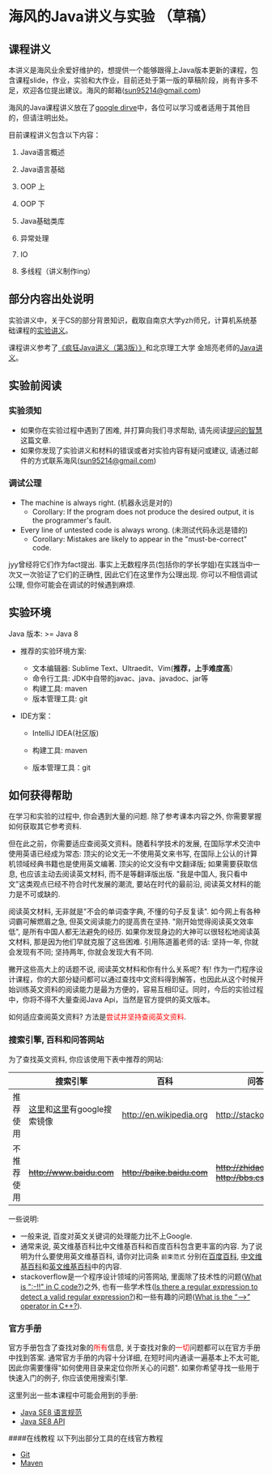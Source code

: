 # 海风的Java讲义与实验 （草稿）
## 课程讲义

本讲义是海风业余爱好维护的，想提供一个能够跟得上Java版本更新的课程，包含课程slide，作业，实验和大作业，目前还处于第一版的草稿阶段，尚有许多不足，欢迎各位提出建议。海风的邮箱(sun95214@gmail.com)

海风的Java课程讲义放在了[google dirve](https://drive.google.com/drive/folders/18eXlMBcnuMLlCEOGTCXqMP3wGGay6ouL?usp=sharing)中，各位可以学习或者适用于其他目的，但请注明出处。

目前课程讲义包含以下内容：

1. Java语言概述

2. Java语言基础

3. OOP 上

4. OOP 下

5. Java基础类库

6. 异常处理

7. IO

8. 多线程（讲义制作ing）

   

## 部分内容出处说明

实验讲义中，关于CS的部分背景知识，截取自南京大学yzh师兄，计算机系统基础课程的[实验讲义](https://nju-ics.gitbooks.io/ics2017-programming-assignment/content/)。

课程讲义参考了[《疯狂Java讲义（第3版）》](https://item.jd.com/12261787.html)和北京理工大学 金旭亮老师的[Java讲义](http://www.jinxuliang.com/mainwebsite)。

## 实验前阅读

### 实验须知

* 如果你在实验过程中遇到了困难, 并打算向我们寻求帮助, 请先阅读[提问的智慧](https://github.com/ryanhanwu/How-To-Ask-Questions-The-Smart-Way/blob/master/README-zh_CN.md)这篇文章.
* 如果你发现了实验讲义和材料的错误或者对实验内容有疑问或建议, 请通过邮件的方式联系海风(sun95214@gmail.com)

### 调试公理

* The machine is always right. (机器永远是对的)
   * Corollary: If the program does not produce the desired output, it is the programmer's fault.
* Every line of untested code is always wrong. (未测试代码永远是错的)
   * Corollary: Mistakes are likely to appear in the "must-be-correct" code.

jyy曾经将它们作为fact提出.
事实上无数程序员(包括你的学长学姐)在实践当中一次又一次验证了它们的正确性, 因此它们在这里作为公理出现.
你可以不相信调试公理, 但你可能会在调试的时候遇到麻烦.


## 实验环境
Java 版本: >= Java 8
* 推荐的实验环境方案: 

   * 文本编辑器: Sublime Text、Ultraedit、Vim(**推荐，上手难度高**）
   * 命令行工具: JDK中自带的javac、java、javadoc、jar等
   * 构建工具: maven
   * 版本管理工具: git

* IDE方案：

   * IntelliJ IDEA(社区版)

   * 构建工具: maven

   * 版本管理工具：git

     

## 如何获得帮助
在学习和实验的过程中, 你会遇到大量的问题.
除了参考课本内容之外, 你需要掌握如何获取其它参考资料.

但在此之前，你需要适应查阅英文资料。随着科学技术的发展, 在国际学术交流中使用英语已经成为常态: 顶尖的论文无一不使用英文来书写, 在国际上公认的计算机领域经典书籍也是使用英文编著. 顶尖的论文没有中文翻译版; 如果需要获取信息, 也应该主动去阅读英文材料, 而不是等翻译版出版. "我是中国人, 我只看中文"这类观点已经不符合时代发展的潮流, 要站在时代的最前沿, 阅读英文材料的能力是不可或缺的.

阅读英文材料, 无非就是"不会的单词查字典, 不懂的句子反复读". 如今网上有各种词霸可解燃眉之急, 但英文阅读能力的提高贵在坚持. "刚开始觉得阅读英文效率低", 是所有中国人都无法避免的经历. 如果你发现身边的大神可以很轻松地阅读英文材料, 那是因为他们早就克服了这些困难. 引用陈道蓄老师的话: 坚持一年, 你就会发现有不同; 坚持两年, 你就会发现大有不同.

撇开这些高大上的话题不说, 阅读英文材料和你有什么关系呢? 有! 作为一门程序设计课程，你的大部分疑问都可以通过查找中文资料得到解答，也因此从这个时候开始训练英文资料的阅读能力是最为方便的，容易互相印证。同时，今后的实验过程中，你将不得不大量查阅Java Api，当然是官方提供的英文版本。


如何适应查阅英文资料? 方法是<font color="red">尝试并坚持查阅英文资料</font>.

### 搜索引擎, 百科和问答网站
为了查找英文资料, 你应该使用下表中推荐的网站:

| | 搜索引擎 | 百科 | 问答网站|
| --- | --- | --- | --- |
| 推荐使用 | [这里](https://github.com/greatfire/wiki)和[这里](http://dir.scmor.com/google/)有google搜索镜像 | http://en.wikipedia.org | http://stackoverflow.com |
| 不推荐使用 | ~~http://www.baidu.com~~ | ~~http://baike.baidu.com~~ | ~~http://zhidao.baidu.com~~ <br> ~~http://bbs.csdn.net~~ |

一些说明:
* 一般来说, 百度对英文关键词的处理能力比不上Google.
* 通常来说, 英文维基百科比中文维基百科和百度百科包含更丰富的内容.
为了说明为什么要使用英文维基百科, 请你对比词条 `前束范式` 分别在[百度百科](http://baike.baidu.com/view/143343.htm), [中文维基百科](http://zh.wikipedia.org/wiki/%E5%89%8D%E6%9D%9F%E8%8C%83%E5%BC%8F)和[英文维基百科](http://en.wikipedia.org/wiki/Prenex_normal_form)中的内容.
* stackoverflow是一个程序设计领域的问答网站, 里面除了技术性的问题([What is ":-!!" in C code?](http://stackoverflow.com/questions/9229601/what-is-in-c-code/9229793))之外, 也有一些学术性([Is there a regular expression to detect a valid regular expression?](http://stackoverflow.com/questions/172303/is-there-a-regular-expression-to-detect-a-valid-regular-expression))和一些有趣的问题([What is the “-->” operator in C++?](https://stackoverflow.com/questions/1642028/what-is-the-operator-in-c)).

### 官方手册
官方手册包含了查找对象的<font color="red">所有</font>信息,
关于查找对象的<font color="red">一切</font>问题都可以在官方手册中找到答案.
通常官方手册的内容十分详细, 在短时间内通读一遍基本上不太可能, 因此你需要懂得"如何使用目录来定位你所关心的问题".
如果你希望寻找一些用于快速入门的例子, 你应该使用搜索引擎.

这里列出一些本课程中可能会用到的手册:
* [Java SE8 语言规范](https://docs.oracle.com/javase/specs/jls/se8/jls8.pdf)
* [Java SE8 API](https://docs.oracle.com/javase/8/docs/api/)

####在线教程
以下列出部分工具的在线官方教程
* [Git](https://git-scm.com/book/en/v2)
* [Maven](https://maven.apache.org/guides/getting-started/index.html)

